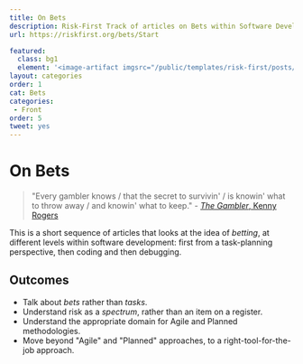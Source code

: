 ```yaml
---
title: On Bets
description: Risk-First Track of articles on Bets within Software Development
url: https://riskfirst.org/bets/Start

featured: 
  class: bg1
  element: '<image-artifact imgsrc="/public/templates/risk-first/posts/cards.svg">Track 4: On Bets</image-artifact>'
layout: categories
order: 1
cat: Bets
categories:
 - Front
order: 5
tweet: yes
---
```


# On Bets

> "Every gambler knows / that the secret to survivin' / is knowin' what to throw away / and knowin' what to keep." - [_The Gambler_, Kenny Rogers](https://en.wikipedia.org/wiki/The_Gambler_(song))

This is a short sequence of articles that looks at the idea of _betting_, at different levels within software development:  first from a task-planning perspective, then coding and then debugging.  

## Outcomes

- Talk about _bets_ rather than _tasks_.
- Understand risk as a _spectrum_, rather than an item on a register.
- Understand the appropriate domain for Agile and Planned methodologies.
- Move beyond "Agile"  and "Planned" approaches, to a right-tool-for-the-job approach.